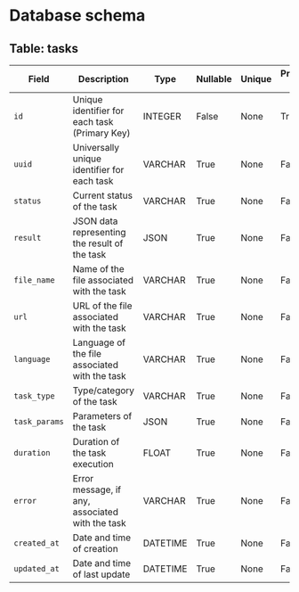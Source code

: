 # Database schema 

## Table: tasks

| Field | Description | Type | Nullable |  Unique | Primary Key |
| --- | --- | --- | --- | --- | --- |
| `id` | Unique identifier for each task (Primary Key) | INTEGER | False | None | True |
| `uuid` | Universally unique identifier for each task | VARCHAR | True | None | False |
| `status` | Current status of the task | VARCHAR | True | None | False |
| `result` | JSON data representing the result of the task | JSON | True | None | False |
| `file_name` | Name of the file associated with the task | VARCHAR | True | None | False |
| `url` | URL of the file associated with the task | VARCHAR | True | None | False |
| `language` | Language of the file associated with the task | VARCHAR | True | None | False |
| `task_type` | Type/category of the task | VARCHAR | True | None | False |
| `task_params` | Parameters of the task | JSON | True | None | False |
| `duration` | Duration of the task execution | FLOAT | True | None | False |
| `error` | Error message, if any, associated with the task | VARCHAR | True | None | False |
| `created_at` | Date and time of creation | DATETIME | True | None | False |
| `updated_at` | Date and time of last update | DATETIME | True | None | False |
